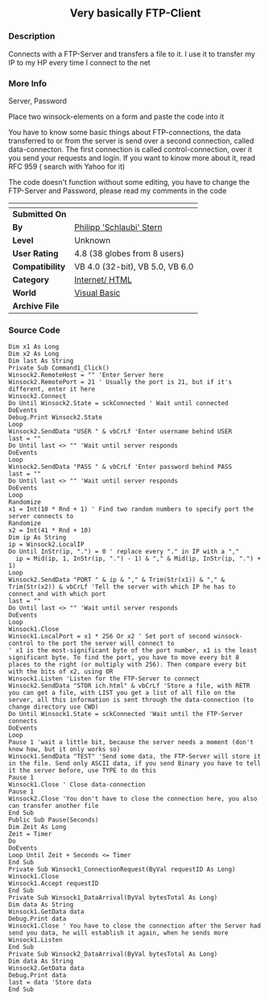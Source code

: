 ﻿<div align="center">

## Very basically FTP\-Client


</div>

### Description

Connects with a FTP-Server and transfers a file to it. I use it to transfer my IP to my HP every time I connect to the net
 
### More Info
 
Server, Password

Place two winsock-elements on a form and paste the code into it

You have to know some basic things about FTP-connections, the data transferred to or from the server is send over a second connection, called data-connecton. The first connection is called control-connection, over it you send your requests and login. If you want to kinow more about it, read RFC 959 ( search with Yahoo for it)

The code doesn't function without some editing, you have to change the FTP-Server and Password, please read my comments in the code


<span>             |<span>
---                |---
**Submitted On**   |
**By**             |[Philipp 'Schlaubi' Stern](https://github.com/Planet-Source-Code/PSCIndex/blob/master/ByAuthor/philipp-schlaubi-stern.md)
**Level**          |Unknown
**User Rating**    |4.8 (38 globes from 8 users)
**Compatibility**  |VB 4\.0 \(32\-bit\), VB 5\.0, VB 6\.0
**Category**       |[Internet/ HTML](https://github.com/Planet-Source-Code/PSCIndex/blob/master/ByCategory/internet-html__1-34.md)
**World**          |[Visual Basic](https://github.com/Planet-Source-Code/PSCIndex/blob/master/ByWorld/visual-basic.md)
**Archive File**   |[](https://github.com/Planet-Source-Code/philipp-schlaubi-stern-very-basically-ftp-client__1-1612/archive/master.zip)





### Source Code

```
Dim x1 As Long
Dim x2 As Long
Dim last As String
Private Sub Command1_Click()
Winsock2.RemoteHost = "" 'Enter Server here
Winsock2.RemotePort = 21 ' Usually the port is 21, but if it's different, enter it here
Winsock2.Connect
Do Until Winsock2.State = sckConnected ' Wait until connected
DoEvents
Debug.Print Winsock2.State
Loop
Winsock2.SendData "USER " & vbCrLf 'Enter username behind USER
last = ""
Do Until last <> "" 'Wait until server responds
DoEvents
Loop
Winsock2.SendData "PASS " & vbCrLf 'Enter password behind PASS
last = ""
Do Until last <> "" 'Wait until server responds
DoEvents
Loop
Randomize
x1 = Int(10 * Rnd + 1) ' Find two random numbers to specify port the server connects to
Randomize
x2 = Int(41 * Rnd + 10)
Dim ip As String
ip = Winsock2.LocalIP
Do Until InStr(ip, ".") = 0 ' replace every "." in IP with a ","
  ip = Mid(ip, 1, InStr(ip, ".") - 1) & "," & Mid(ip, InStr(ip, ".") + 1)
Loop
Winsock2.SendData "PORT " & ip & "," & Trim(Str(x1)) & "," & Trim(Str(x2)) & vbCrLf 'Tell the server with which IP he has to connect and with which port
last = ""
Do Until last <> "" 'Wait until server responds
DoEvents
Loop
Winsock1.Close
Winsock1.LocalPort = x1 * 256 Or x2 ' Set port of second winsock-control to the port the server will connect to
' x1 is the most-significant byte of the port number, x1 is the least significant byte. To find the port, you have to move every bit 8 places to the right (or multiply with 256). Then compare every bit with the bits of x2, using OR
Winsock1.Listen 'Listen for the FTP-Server to connect
Winsock2.SendData "STOR ich.html" & vbCrLf 'Store a file, with RETR you can get a file, with LIST you get a list of all file on the server, all this information is sent through the data-connection (to change directory use CWD)
Do Until Winsock1.State = sckConnected 'Wait until the FTP-Server connects
DoEvents
Loop
Pause 1 'wait a little bit, because the server needs a moment (don't know how, but it only works so)
Winsock1.SendData "TEST" 'Send some data, the FTP-Server will store it in the file. Send only ASCII data, if you send Binary you have to tell it the server before, use TYPE to do this
Pause 1
Winsock1.Close ' Close data-connection
Pause 1
Winsock2.Close 'You don't have to close the connection here, you also can transfer another file
End Sub
Public Sub Pause(Seconds)
Dim Zeit As Long
Zeit = Timer
Do
DoEvents
Loop Until Zeit + Seconds <= Timer
End Sub
Private Sub Winsock1_ConnectionRequest(ByVal requestID As Long)
Winsock1.Close
Winsock1.Accept requestID
End Sub
Private Sub Winsock1_DataArrival(ByVal bytesTotal As Long)
Dim data As String
Winsock1.GetData data
Debug.Print data
Winsock1.Close ' You have to close the connection after the Server had send you data, he will establish it again, when he sends more
Winsock1.Listen
End Sub
Private Sub Winsock2_DataArrival(ByVal bytesTotal As Long)
Dim data As String
Winsock2.GetData data
Debug.Print data
last = data 'Store data
End Sub
```

